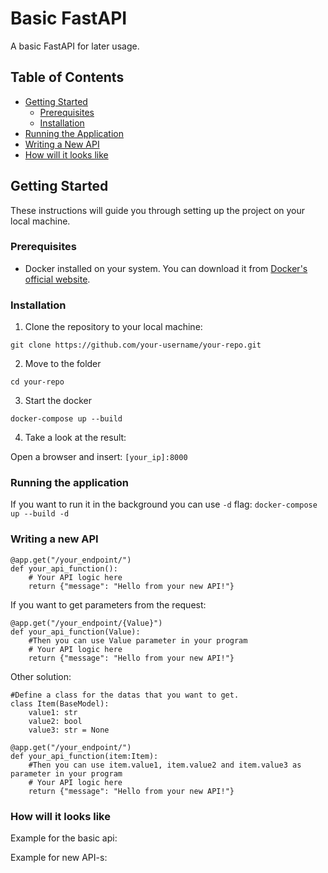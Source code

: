 # Basic FastAPI

A basic FastAPI for later usage.

## Table of Contents

- [Getting Started](#getting-started)
  - [Prerequisites](#prerequisites)
  - [Installation](#installation)
- [Running the Application](#running-the-application)
- [Writing a New API](#writing-a-new-api)
- [How will it looks like](#how-will-it-looks-like)

## Getting Started

These instructions will guide you through setting up the project on your local machine.

### Prerequisites

- Docker installed on your system. You can download it from [Docker's official website](https://www.docker.com/).

### Installation

1. Clone the repository to your local machine:

```git clone https://github.com/your-username/your-repo.git```

2. Move to the folder

```cd your-repo```

3. Start the docker

```docker-compose up --build```

4. Take a look at the result:

Open a browser and insert:
```[your_ip]:8000```

### Running the application
If you want to run it in the background you can use ```-d``` flag:
```docker-compose up --build -d```

### Writing a new API
```
@app.get("/your_endpoint/")
def your_api_function():
    # Your API logic here
    return {"message": "Hello from your new API!"}
```

If you want to get parameters from the request:
```
@app.get("/your_endpoint/{Value}")
def your_api_function(Value):
    #Then you can use Value parameter in your program
    # Your API logic here
    return {"message": "Hello from your new API!"}
```

Other solution:

```
#Define a class for the datas that you want to get.
class Item(BaseModel):
    value1: str
    value2: bool
    value3: str = None

@app.get("/your_endpoint/")
def your_api_function(item:Item):
    #Then you can use item.value1, item.value2 and item.value3 as parameter in your program
    # Your API logic here
    return {"message": "Hello from your new API!"}
```

### How will it looks like
Example for the basic api:

Example for new API-s:

